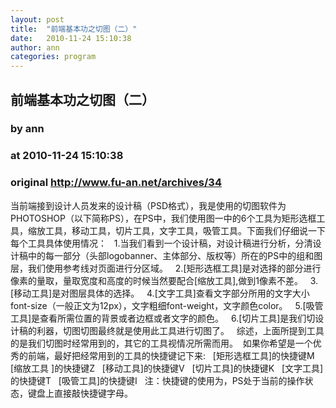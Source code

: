 ```yaml
---
layout: post
title:  "前端基本功之切图（二）"
date:   2010-11-24 15:10:38
author: ann
categories: program
---
```


## 前端基本功之切图（二）
### by ann
### at 2010-11-24 15:10:38
### original <http://www.fu-an.net/archives/34>

当前端接到设计人员发来的设计稿（PSD格式），我是使用的切图软件为PHOTOSHOP（以下简称PS），在PS中，我们使用图一中的6个工具为矩形选框工具，缩放工具，移动工具，切片工具，文字工具，吸管工具。下面我们仔细说一下每个工具具体使用情况：   1.当我们看到一个设计稿，对设计稿进行分析，分清设计稿中的每一部分（头部logobanner、主体部分、版权等）所在的PS中的组和图层，我们使用参考线对页面进行分区域。   2.[矩形选框工具]是对选择的部分进行像素的量取，量取宽度和高度的时候当然要配合[缩放工具],做到1像素不差。   3.[移动工具]是对图层具体的选择。   4.[文字工具]查看文字部分所用的文字大小font-size（一般正文为12px），文字粗细font-weight，文字颜色color。   5.[吸管工具]是查看所需位置的背景或者边框或者文字的颜色。   6.[切片工具]是我们切设计稿的利器，切图切图最终就是使用此工具进行切图了。   综述，上面所提到工具的是我们切图时经常用到的，其它的工具视情况所需而用。  如果你希望是一个优秀的前端，最好把经常用到的工具的快捷键记下来:   [矩形选框工具]的快捷键M   [缩放工具 ]的快捷键Z   [移动工具]的快捷键V   [切片工具]的快捷键K   [文字工具]的快捷键T   [吸管工具]的快捷键I   注：快捷键的使用为，PS处于当前的操作状态，键盘上直接敲快捷键字母。